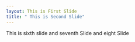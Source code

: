 ```yaml
---
layout: This is First Slide
title: " This is Second Slide"
---
```

This is sixth slide and seventh Slide and eight Slide
